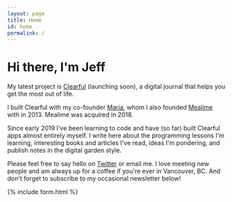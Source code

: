 ```yaml
---
layout: page
title: Home
id: home
permalink: /
---
```


# Hi there, I'm Jeff

<!-- <p style="padding: 3em 1em; background: #f5f7ff; border-radius: 4px;">
  Take a look at <span style="font-weight: bold">[[Your first seed]]</span> to get started on your exploration.
</p> -->

My latest project is [Clearful](https://clearful.com) (launching soon), a digital journal that helps you get the most out of life.

I built Clearful with my co-founder [Maria](https://mariagolikova.com), whom I also founded [Mealime](https://mealime.com) with in 2013. Mealime was acquired in 2018.

Since early 2019 I've been learning to code and have (so far) built Clearful apps almost entirely myself. I write here about the programming lessons I'm learning, interesting books and articles I've read, ideas I'm pondering, and publish notes in the digital garden style.

Please feel free to say hello on [Twitter](https://twitter.com/jeffreybunn) or email me. I love meeting new people and am always up for a coffee if you're ever in Vancouver, BC. And don't forget to subscribe to my occasional newsletter below!

{% include form.html %}

<style>
  .wrapper {
    max-width: 46em;
  }
</style>
